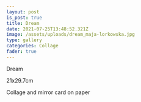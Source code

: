 ```yaml
---
layout: post
is_post: true
title: Dream
date: 2021-07-25T13:48:52.321Z
image: /assets/uploads/dream_maja-lorkowska.jpg
type: gallery
categories: Collage
fader: true
---
```

Dream

21x29.7cm

Collage and mirror card on paper
